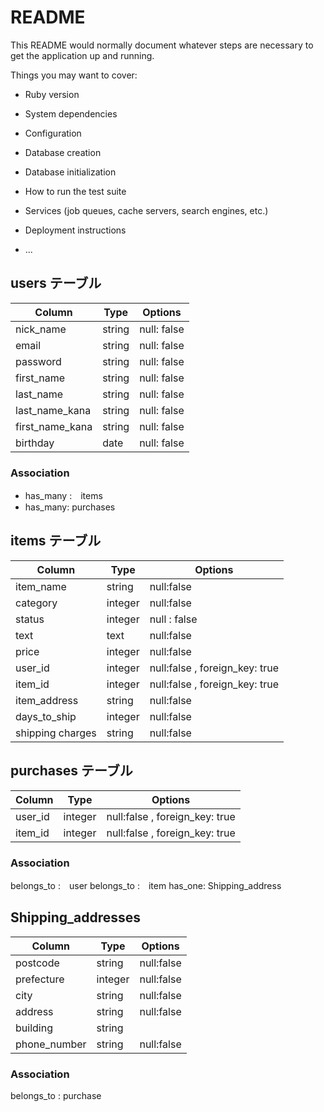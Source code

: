 # README

This README would normally document whatever steps are necessary to get the
application up and running.

Things you may want to cover:

* Ruby version

* System dependencies

* Configuration

* Database creation

* Database initialization

* How to run the test suite

* Services (job queues, cache servers, search engines, etc.)

* Deployment instructions

* ...



## users テーブル

| Column | Type | Options |
| -| - | - |
| nick_name | string | null: false |
| email | string | null: false |
| password | string | null: false |
| first_name | string | null: false |
| last_name | string | null: false |
| last_name_kana | string | null: false |
| first_name_kana | string | null: false |
| birthday | date | null: false |
### Association
- has_many :　items
- has_many: purchases

##  items テーブル

| Column | Type | Options |
| -| - | - |
| item_name | string | null:false |
| category | integer | null:false |
| status | integer | null : false |
| text | text | null:false |
| price | integer | null:false |
| user_id | integer | null:false , foreign_key: true |
| item_id | integer | null:false , foreign_key: true |
| item_address | string | null:false |
| days_to_ship | integer | null:false |
| shipping charges |string | null:false |

##  purchases テーブル

| Column | Type | Options |
| - | - | - |
| user_id | integer | null:false , foreign_key: true |
| item_id | integer | null:false , foreign_key: true |

### Association
belongs_to :　user
belongs_to :　item
has_one: Shipping_address

## Shipping_addresses
| Column | Type | Options |
| - | - | - |
| postcode | string | null:false |
| prefecture | integer | null:false |
| city | string | null:false |
| address | string | null:false |
| building | string |
| phone_number | string | null:false |

### Association
belongs_to : purchase